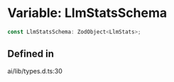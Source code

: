 # Variable: LlmStatsSchema

```ts
const LlmStatsSchema: ZodObject<LlmStats>;
```

## Defined in

ai/lib/types.d.ts:30
